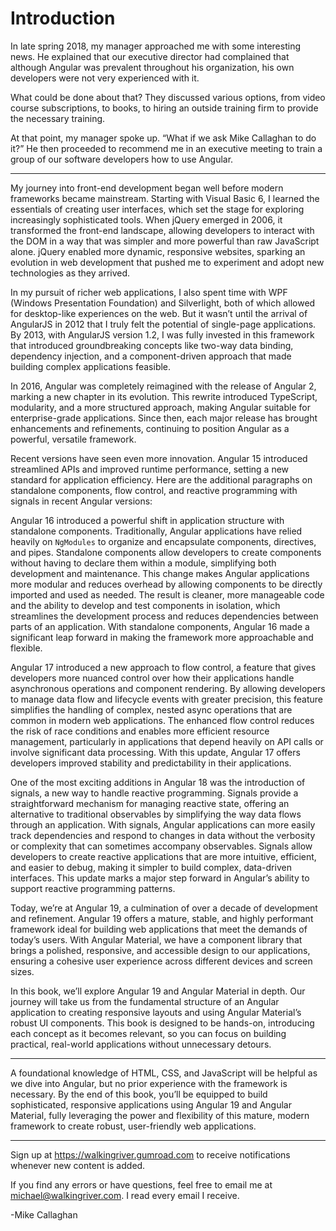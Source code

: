 # Introduction

In late spring 2018, my manager approached me with some interesting news. He explained that our executive director had complained that although Angular was prevalent throughout his organization, his own developers were not very experienced with it. 

What could be done about that? They discussed various options, from video course subscriptions, to books, to hiring an outside training firm to provide the necessary training.

At that point, my manager spoke up. “What if we ask Mike Callaghan to do it?” He then proceeded to recommend me in an executive meeting to train a group of our software developers how to use Angular.

****

My journey into front-end development began well before modern frameworks became mainstream. Starting with Visual Basic 6, I learned the essentials of creating user interfaces, which set the stage for exploring increasingly sophisticated tools. When jQuery emerged in 2006, it transformed the front-end landscape, allowing developers to interact with the DOM in a way that was simpler and more powerful than raw JavaScript alone. jQuery enabled more dynamic, responsive websites, sparking an evolution in web development that pushed me to experiment and adopt new technologies as they arrived.

In my pursuit of richer web applications, I also spent time with WPF (Windows Presentation Foundation) and Silverlight, both of which allowed for desktop-like experiences on the web. But it wasn’t until the arrival of AngularJS in 2012 that I truly felt the potential of single-page applications. By 2013, with AngularJS version 1.2, I was fully invested in this framework that introduced groundbreaking concepts like two-way data binding, dependency injection, and a component-driven approach that made building complex applications feasible.

In 2016, Angular was completely reimagined with the release of Angular 2, marking a new chapter in its evolution. This rewrite introduced TypeScript, modularity, and a more structured approach, making Angular suitable for enterprise-grade applications. Since then, each major release has brought enhancements and refinements, continuing to position Angular as a powerful, versatile framework.

Recent versions have seen even more innovation. Angular 15 introduced streamlined APIs and improved runtime performance, setting a new standard for application efficiency.
Here are the additional paragraphs on standalone components, flow control, and reactive programming with signals in recent Angular versions:

Angular 16 introduced a powerful shift in application structure with standalone components. Traditionally, Angular applications have relied heavily on `NgModules` to organize and encapsulate components, directives, and pipes. Standalone components allow developers to create components without having to declare them within a module, simplifying both development and maintenance. This change makes Angular applications more modular and reduces overhead by allowing components to be directly imported and used as needed. The result is cleaner, more manageable code and the ability to develop and test components in isolation, which streamlines the development process and reduces dependencies between parts of an application. With standalone components, Angular 16 made a significant leap forward in making the framework more approachable and flexible.

Angular 17 introduced a new approach to flow control, a feature that gives developers more nuanced control over how their applications handle asynchronous operations and component rendering. By allowing developers to manage data flow and lifecycle events with greater precision, this feature simplifies the handling of complex, nested async operations that are common in modern web applications. The enhanced flow control reduces the risk of race conditions and enables more efficient resource management, particularly in applications that depend heavily on API calls or involve significant data processing. With this update, Angular 17 offers developers improved stability and predictability in their applications.

One of the most exciting additions in Angular 18 was the introduction of signals, a new way to handle reactive programming. Signals provide a straightforward mechanism for managing reactive state, offering an alternative to traditional observables by simplifying the way data flows through an application. With signals, Angular applications can more easily track dependencies and respond to changes in data without the verbosity or complexity that can sometimes accompany observables. Signals allow developers to create reactive applications that are more intuitive, efficient, and easier to debug, making it simpler to build complex, data-driven interfaces. This update marks a major step forward in Angular’s ability to support reactive programming patterns.

Today, we’re at Angular 19, a culmination of over a decade of development and refinement. Angular 19 offers a mature, stable, and highly performant framework ideal for building web applications that meet the demands of today’s users. With Angular Material, we have a component library that brings a polished, responsive, and accessible design to our applications, ensuring a cohesive user experience across different devices and screen sizes.

In this book, we’ll explore Angular 19 and Angular Material in depth. Our journey will take us from the fundamental structure of an Angular application to creating responsive layouts and using Angular Material’s robust UI components. This book is designed to be hands-on, introducing each concept as it becomes relevant, so you can focus on building practical, real-world applications without unnecessary detours.

---

A foundational knowledge of HTML, CSS, and JavaScript will be helpful as we dive into Angular, but no prior experience with the framework is necessary. By the end of this book, you’ll be equipped to build sophisticated, responsive applications using Angular 19 and Angular Material, fully leveraging the power and flexibility of this mature, modern framework to create robust, user-friendly web applications.

---

Sign up at https://walkingriver.gumroad.com to receive notifications whenever new content is added.

If you find any errors or have questions, feel free to email me at michael@walkingriver.com. I read every email I receive.

-Mike Callaghan
